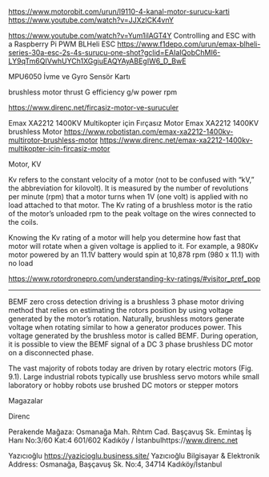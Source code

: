 

https://www.motorobit.com/urun/l9110-4-kanal-motor-surucu-karti
https://www.youtube.com/watch?v=JJXzlCK4vnY


https://www.youtube.com/watch?v=Yum1ilAGT4Y
Controlling and ESC with a Raspberry Pi PWM
BLHeli ESC
https://www.f1depo.com/urun/emax-blheli-series-30a-esc-2s-4s-surucu-one-shot?gclid=EAIaIQobChMI6-LY9qTm6QIVwhUYCh1XGgiuEAQYAyABEgIW6_D_BwE
 

MPU6050 İvme ve Gyro Sensör Kartı

brushless motor
thrust G
efficiency g/w
power
rpm


https://www.direnc.net/fircasiz-motor-ve-suruculer

Emax XA2212 1400KV Multikopter için Fırçasız Motor
Emax XA2212 1400KV brushless Motor
https://www.robotistan.com/emax-xa2212-1400kv-multirotor-brushless-motor
https://www.direnc.net/emax-xa2212-1400kv-multikopter-icin-fircasiz-motor

Motor, KV

Kv refers to the constant velocity of a motor (not to be confused with
“kV,” the abbreviation for kilovolt). It is measured by the number of
revolutions per minute (rpm) that a motor turns when 1V (one volt) is
applied with no load attached to that motor. The Kv rating of a
brushless motor is the ratio of the motor’s unloaded rpm to the peak
voltage on the wires connected to the coils.

Knowing the Kv rating of a motor will help you determine how fast that
motor will rotate when a given voltage is applied to it. For example,
a 980Kv motor powered by an 11.1V battery would spin at 10,878 rpm
(980 x 11.1) with no load

https://www.rotordronepro.com/understanding-kv-ratings/#visitor_pref_pop

-----

BEMF zero cross detection driving is a brushless 3 phase motor driving
method that relies on estimating the rotors position by using voltage
generated by the motor’s rotation. Naturally, brushless motors
generate voltage when rotating similar to how a generator produces
power. This voltage generated by the brushless motor is called
BEMF. During operation, it is possible to view the BEMF signal of a DC
3 phase brushless DC motor on a disconnected phase.

The vast majority of robots today are driven by rotary electric motors
(Fig. 9.1). Large industrial robots typically use brushless servo
motors while small laboratory or hobby robots use brushed DC motors or
stepper motors

Magazalar

Direnc

Perakende Mağaza: Osmanağa Mah. Rıhtım Cad. Başçavuş Sk. Emintaş İş
Hanı No:3/60 Kat:4 601/602 Kadıköy / İstanbulhttps://www.direnc.net

Yazıcıoğlu
https://yazicioglu.business.site/
Yazıcıoğlu Bilgisayar & Elektronik
Address: Osmanağa, Başçavuş Sk. No:4,
34714 Kadıköy/İstanbul


